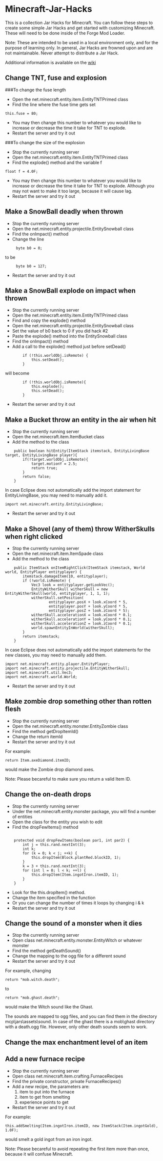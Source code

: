 Minecraft-Jar-Hacks
===================

This is a collection Jar Hacks for Minecraft.  You can follow these steps to create some simple Jar Hacks and get started with customizing Minecraft.  These will need to be done inside of the Forge Mod Loader.

Note: These are intended to be used in a local environment only, and for the purpose of learning only.  In general, Jar Hacks are frowned upon and are not maintainable. Never attempt to distribute a Jar Hack. 

Additional information is available on the [wiki](https://github.com/TriValleyCoderDojo/Minecraft-Jar-Hacks/wiki)

## Change TNT, fuse and explosion

###To change the fuse length
- Open the net.minecraft.entity.item.EntityTNTPrimed class
- Find the line where the fuse time gets set

```code
this.fuse = 80;
```

- You may then change this number to whatever you would like to increase or decrease the time it take for TNT to explode.
- Restart the server and try it out

###To change the size of the explosion

- Stop the currently running server
- Open the net.minecraft.entity.item.EntityTNTPrimed class
- Find the explode() method and the variable f

```code
float f = 4.0F;
```

- You may then change this number to whatever you would like to increase or decrease the time it take for TNT to explode.  Although you may not want to make it too large, because it will cause lag.  
- Restart the server and try it out


## Make a SnowBall deadly when thrown

- Stop the currently running server
- Open the net.minecraft.entity.projectile.EntitySnowball class
- Find the onImpact() method
- Change the line 
   
```code
     byte b0 = 0;
```
   
   to be
   
```code
     byte b0 = 127;
```

- Restart the server and try it out

## Make a SnowBall explode on impact when thrown


- Stop the currently running server
- Open the net.minecraft.entity.item.EntityTNTPrimed class
- Find and copy the explode() method
- Open the net.minecraft.entity.projectile.EntitySnowball class
- Set the value of b0 back to 0 if you did hack #2
- Paste the explode() method into the EntitySnowball class
- Find the onImpact() method
- Add a call to the explode() method just before setDead()
  
```code
        if (!this.worldObj.isRemote) {
        	this.setDead();
        }
```
  
will become

```code
        if (!this.worldObj.isRemote){
        	this.explode();
        	this.setDead();
        }
```

- Restart the server and try it out

## Make a Bucket throw an entity in the air when hit 

- Stop the currently running server
- Open the net.minecraft.item.ItemBucket class
- Add the method to the class

```code
	public boolean hitEntity(ItemStack itemstack, EntityLivingBase target, EntityLivingBase player){
		if(!target.worldObj.isRemote){
			target.motionY = 2.5;
			return true;
		}
		return false;
	}
```
In case Eclipse does not automatically add the import statement for EntityLivingBase, you may need to manually add it.

```code
import net.minecraft.entity.EntityLivingBase;
```

- Restart the server and try it out

## Make a Shovel (any of them) throw WitherSkulls when right clicked

- Stop the currently running server
- Open the net.minecraft.item.ItemSpade class
- Add the method to the class

```code
	public ItemStack onItemRightClick(ItemStack itemstack, World world, EntityPlayer entityplayer) {
		itemstack.damageItem(10, entityplayer);
		if (!world.isRemote) {
			Vec3 look = entityplayer.getLookVec();
			EntityWitherSkull witherSkull = new EntityWitherSkull(world, entityplayer, 1, 1, 1);
			witherSkull.setPosition(
					entityplayer.posX + look.xCoord * 5,
					entityplayer.posY + look.yCoord * 5,
					entityplayer.posZ + look.zCoord * 5);
			witherSkull.accelerationX = look.xCoord * 0.1;
			witherSkull.accelerationY = look.yCoord * 0.1;
			witherSkull.accelerationZ = look.zCoord * 0.1;
			world.spawnEntityInWorld(witherSkull);
		}
		return itemstack;
	}
```

In case Eclipse does not automatically add the import statements for the new classes, you may need to manually add them.

```code
import net.minecraft.entity.player.EntityPlayer;
import net.minecraft.entity.projectile.EntityWitherSkull;
import net.minecraft.util.Vec3;
import net.minecraft.world.World;
```

- Restart the server and try it out

## Make zombie drop something other than rotten flesh

- Stop the currently running server
- Open the net.minecraft.entity.monster.EntityZombie class
- Find the method getDropItemId()
- Change the return itemId
- Restart the server and try it out

For example:

```code
return Item.axeDiamond.itemID;
```

would make the Zombie drop diamond axes.

Note: Please becareful to make sure you return a valid Item ID. 


## Change the on-death drops

- Stop the currently running server
- Under the net.minecraft.entity.monster package, you will find a number of entities
- Open the class for the entity you wish to edit
- Find the dropFewItems() method

```code

    protected void dropFewItems(boolean par1, int par2) {
        int j = this.rand.nextInt(3);
        int k;
        for (k = 0; k < j; ++k) {
            this.dropItem(Block.plantRed.blockID, 1);
        }
        k = 3 + this.rand.nextInt(3);
        for (int l = 0; l < k; ++l) {
            this.dropItem(Item.ingotIron.itemID, 1);
        }
    }
```

- Look for the this.dropItem() method.
- Change the item specified in the function
- Or you can change the number of times it loops by changing i & k
- Restart the server and try it out


## Change the sound of a monster when it dies

- Stop the currently running server
- Open class net.minecraft.entity.monster.EntityWitch or whatever monster
- Find the method getDeathSound()
- Change the mapping to the ogg file for a different sound
- Restart the server and try it out

For example, changing 

```code
return "mob.witch.death";
```

to 

```code
return "mob.ghast.death";
```

would make the Witch sound like the Ghast.  

The sounds are mapped to ogg files, and you can find them in the directory mcp\jars\assets\sound.  In case of the ghast there is a mob\ghast directory with a death.ogg file.  However, only other death sounds seem to work.  


## Change the max enchantment level of an item


## Add a new furnace recipe

- Stop the currently running server
- Open class net.minecraft.item.crafting.FurnaceRecipes
- Find the private constructor, private FurnaceRecipes()
- Add a new recipe, the parameters are:
   1. item to put into the furnace
   2. item to get from smelting
   3. experience points to get
- Restart the server and try it out

For example: 

```code
this.addSmelting(Item.ingotIron.itemID, new ItemStack(Item.ingotGold), 1.0F);
```

would smelt a gold ingot from an iron ingot.  

Note: Please becareful to avoid repeating the first item more than once, because it will confuse Minecraft. 


